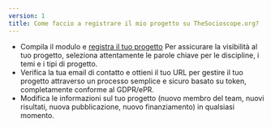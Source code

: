 ```yaml
---
version: 1
title: Come faccio a registrare il mio progetto su TheSocioscope.org?
---
```


- Compila il modulo e [registra il tuo progetto](https://TheSocioscope.org/register) Per assicurare la visibilità al tuo progetto, seleziona attentamente le parole chiave per le discipline, i temi e i tipi di progetto.
- Verifica la tua email di contatto e ottieni il tuo URL per gestire il tuo progetto attraverso un processo semplice e sicuro basato su token, completamente conforme al GDPR/ePR.
- Modifica le informazioni sul tuo progetto (nuovo membro del team, nuovi risultati, nuova pubblicazione, nuovo finanziamento) in qualsiasi momento.
